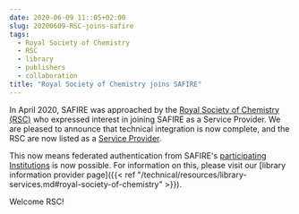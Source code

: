 ```yaml
---
date: 2020-06-09 11::05+02:00
slug: 20200609-RSC-joins-safire
tags:
  - Royal Society of Chemistry
  - RSC
  - library
  - publishers
  - collaboration
title: "Royal Society of Chemistry joins SAFIRE"
---
```

In April 2020, SAFIRE was approached by the [Royal Society of Chemistry (RSC)](https://www.rsc.org/) who expressed interest in joining SAFIRE as a Service Provider. We are pleased to announce that technical integration is now complete, and the RSC are now listed as a [Service Provider](https://safire.ac.za/participants/sp/list/). 

This now means federated authentication from SAFIRE's [participating Institutions](https://safire.ac.za/participants/idp/list/) is now possible. For information on this, please visit our [library information provider page]({{< ref "/technical/resources/library-services.md#royal-society-of-chemistry" >}}).

Welcome RSC!
